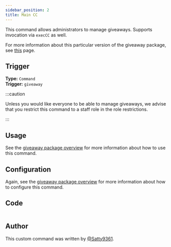 ```yaml
---
sidebar_position: 2
title: Main CC
---
```


This command allows administrators to manage giveaways. Supports invocation via `execCC` as well.

For more information about this particular version of the giveaway package, see [this](overview) page.

## Trigger

**Type:** `Command`<br />
**Trigger:** `giveaway`

:::caution

Unless you would like everyone to be able to manage giveaways, we advise that you restrict this command to a staff role in the role restrictions.

:::

## Usage

See the [giveaway package overview](overview/#usage) for more information about how to use this command.

## Configuration

Again, see the [giveaway package overview](overview/#configuration) for more information about how to configure this command.

## Code

```go file=../../../../src/giveaway/basic/giveaway.go.tmpl

```

## Author

This custom command was written by [@Satty9361](https://github.com/Satty9361).
